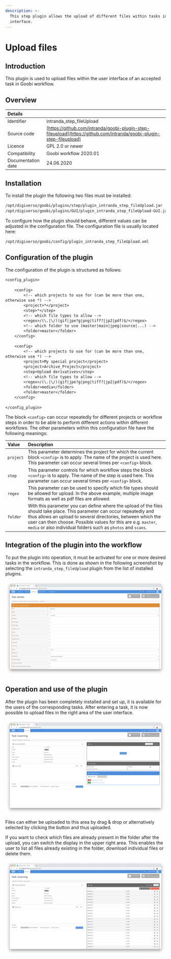 ```yaml
---
description: >-
  This step plugin allows the upload of different files within tasks in the web
  interface.
---
```


# Upload files

## Introduction

This plugin is used to upload files within the user interface of an accepted task in Goobi workflow.

## Overview

| Details |  |
| :--- | :--- |
| Identifier | intranda\_step\_fileUpload |
| Source code | [https://github.com/intranda/goobi-plugin-step-fileupload](https://github.com/intranda/goobi-plugin-step-fileupload) |
| Licence | GPL 2.0 or newer |
| Compatibility | Goobi workflow 2020.01 |
| Documentation date | 24.06.2020 |

## Installation

To install the plugin the following two files must be installed:

```bash
/opt/digiverso/goobi/plugins/step/plugin_intranda_step_fileUpload.jar
/opt/digiverso/goobi/plugins/GUI/plugin_intranda_step_fileUpload-GUI.jar
```

To configure how the plugin should behave, different values can be adjusted in the configuration file. The configuration file is usually located here:

```bash
/opt/digiverso/goobi/config/plugin_intranda_step_fileUpload.xml
```

## Configuration of the plugin

The configuration of the plugin is structured as follows:

```markup
<config_plugin>

	<config>
		<!-- which projects to use for (can be more than one, otherwise use *) -->
		<project>*</project>
		<step>*</step>
		<!-- which file types to allow -->
		<regex>/(\.|\/)(gif|jpe?g|png|tiff?|jp2|pdf)$/</regex>
		<!-- which folder to use (master|main|jpeg|source|...) -->
		<folder>master</folder>
	</config>

	<config>
		<!-- which projects to use for (can be more than one, otherwise use *) -->
		<project>My special project</project>
		<project>Archive_Project</project>
		<step>Upload derivatives</step>
		<!-- which file types to allow -->
		<regex>/(\.|\/)(gif|jpe?g|png|tiff?|jp2|pdf)$/</regex>
		<folder>media</folder>
		<folder>master</folder>
	</config>

</config_plugin>
```

The block `<config>` can occur repeatedly for different projects or workflow steps in order to be able to perform different actions within different workflows. The other parameters within this configuration file have the following meanings:

| Value | Description |
| :--- | :--- |
| `project` | This parameter determines the project for which the current block `<config>` is to apply. The name of the project is used here. This parameter can occur several times per `<config>` block. |
| `step` | This parameter controls for which workflow steps the block `<config>` is to apply. The name of the step is used here. This parameter can occur several times per `<config>` block. |
| `regex` | This parameter can be used to specify which file types should be allowed for upload. In the above example, multiple image formats as well as pdf files are allowed. |
| `folder` | With this parameter you can define where the upload of the files should take place. This parameter can occur repeatedly and thus allows an upload to several directories, between which the user can then choose. Possible values for this are e.g. `master`, `media` or also individual folders such as `photos` and `scans`. |

## Integration of the plugin into the workflow

To put the plugin into operation, it must be activated for one or more desired tasks in the workflow. This is done as shown in the following screenshot by selecting the `intranda_step_fileUpload` plugin from the list of installed plugins.

![Assigning the plugin to a specific task](../.gitbook/assets/intranda_step_fileUpload1_en.png)

## Operation and use of the plugin

After the plugin has been completely installed and set up, it is available for the users of the corresponding tasks. After entering a task, it is now possible to upload files in the right area of the user interface.

![Display of the upload area within the accepted task](../.gitbook/assets/intranda_step_fileUpload2_en.png)

Files can either be uploaded to this area by drag & drop or alternatively selected by clicking the button and thus uploaded.

If you want to check which files are already present in the folder after the upload, you can switch the display in the upper right area. This enables the user to list all files already existing in the folder, download individual files or delete them.

![Display of an overview of all already existing files in the folder](../.gitbook/assets/intranda_step_fileUpload3_en.png)
